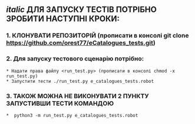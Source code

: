 ##  *italic*  ДЛЯ ЗАПУСКУ ТЕСТІВ ПОТРІБНО ЗРОБИТИ НАСТУПНІ КРОКИ:
### 1. КЛОНУВАТИ РЕПОЗИТОРІЙ (прописати в консолі git clone https://github.com/orest77/eCatalogues_tests.git)
### 2. Для запуску тестового сценарію потрібно:
    * Надати права файлу <run_test.py> (прописати в консолі chmod -x run_test.py)
    * Запустити тести ./run_test.py e_catalogues_tests.robot 
### 3. ТАКОЖ МОЖНА  НЕ  ВИКОНУВАТИ  2  ПУНКТУ  ЗАПУСТИВШИ ТЕСТИ КОМАНДОЮ 
    *  python3 -m run_test.py e_catalogues_tests.robot